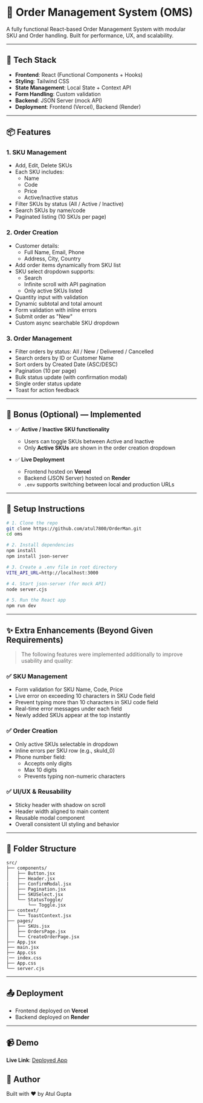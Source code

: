 # 🧾 Order Management System (OMS)

A fully functional React-based Order Management System with modular SKU and Order handling. Built for performance, UX, and scalability.

---

## 🚀 Tech Stack

- **Frontend**: React (Functional Components + Hooks)
- **Styling**: Tailwind CSS
- **State Management**: Local State + Context API
- **Form Handling**: Custom validation
- **Backend**: JSON Server (mock API)
- **Deployment**: Frontend (Vercel), Backend (Render)

---

## 📦 Features

### 1. SKU Management

- Add, Edit, Delete SKUs
- Each SKU includes:
  - Name
  - Code
  - Price
  - Active/Inactive status
- Filter SKUs by status (All / Active / Inactive)
- Search SKUs by name/code
- Paginated listing (10 SKUs per page)

### 2. Order Creation

- Customer details:
  - Full Name, Email, Phone
  - Address, City, Country
- Add order items dynamically from SKU list
- SKU select dropdown supports:
  - Search
  - Infinite scroll with API pagination
  - Only active SKUs listed
- Quantity input with validation
- Dynamic subtotal and total amount
- Form validation with inline errors
- Submit order as "New"
- Custom async searchable SKU dropdown

### 3. Order Management

- Filter orders by status: All / New / Delivered / Cancelled
- Search orders by ID or Customer Name
- Sort orders by Created Date (ASC/DESC)
- Pagination (10 per page)
- Bulk status update (with confirmation modal)
- Single order status update
- Toast for action feedback

---

## 💪 Bonus (Optional) — Implemented

- ✅ **Active / Inactive SKU functionality**  
  - Users can toggle SKUs between Active and Inactive  
  - Only **Active SKUs** are shown in the order creation dropdown  

- ✅ **Live Deployment**  
  - Frontend hosted on **Vercel**  
  - Backend (JSON Server) hosted on **Render**  
  - `.env` supports switching between local and production URLs

---

## 🔧 Setup Instructions

```bash
# 1. Clone the repo
git clone https://github.com/atul7800/OrderMan.git
cd oms

# 2. Install dependencies
npm install
npm install json-server

# 3. Create a .env file in root directory
VITE_API_URL=http://localhost:3000

# 4. Start json-server (for mock API)
node server.cjs

# 5. Run the React app
npm run dev
```

---

## ✨ Extra Enhancements (Beyond Given Requirements)

> The following features were implemented additionally to improve usability and quality:

### ✅ SKU Management

- Form validation for SKU Name, Code, Price
- Live error on exceeding 10 characters in SKU Code field
- Prevent typing more than 10 characters in SKU code field
- Real-time error messages under each field
- Newly added SKUs appear at the top instantly

### ✅ Order Creation

- Only active SKUs selectable in dropdown
- Inline errors per SKU row (e.g., skuId_0)
- Phone number field:
  - Accepts only digits
  - Max 10 digits
  - Prevents typing non-numeric characters

### ✅ UI/UX & Reusability

- Sticky header with shadow on scroll
- Header width aligned to main content
- Reusable modal component
- Overall consistent UI styling and behavior

---

## 📁 Folder Structure

```
src/
├── components/
│   ├── Button.jsx
│   ├── Header.jsx
|   ├── ConfirmModal.jsx
│   ├── Pagination.jsx
│   ├── SKUSelect.jsx
│   └── StatusToggle/
│       └── Toggle.jsx
├── context/
│   └── ToastContext.jsx
├── pages/
│   ├── SKUs.jsx
│   ├── OrdersPage.jsx
│   └── CreateOrderPage.jsx
├── App.jsx
├── main.jsx
├── App.css
|── index.css
├── App.css
└── server.cjs
```

---

## 📤 Deployment

- Frontend deployed on **Vercel**
- Backend deployed on **Render**

---

## 📹 Demo

**Live Link**: [Deployed App](https://order-man-flax.vercel.app/)

## 🙌 Author

Built with ❤️ by Atul Gupta

